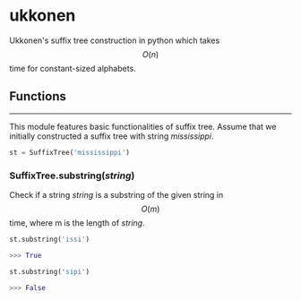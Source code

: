 # ukkonen
Ukkonen's suffix tree construction in python which takes $$ O(n) $$ time for constant-sized alphabets.

## Functions
***
This module features basic functionalities of suffix tree. Assume that we initially constructed a suffix tree with string *mississippi*.

```python
st = SuffixTree('mississippi')
```

### SuffixTree.substring(*string*)

Check if a string *string* is a substring of the given string in $$ O(m) $$ time, where m is the length of *string*.

```python
st.substring('issi')

>>> True

st.substring('sipi')

>>> False
```
